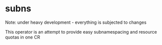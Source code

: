 # subns

Note: under heavy development - everything is subjected to changes

This operator is an attempt to provide easy subnamespacing and resource quotas in one CR


